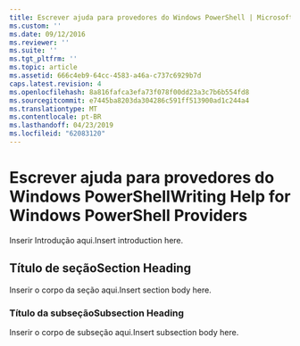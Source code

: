 ```yaml
---
title: Escrever ajuda para provedores do Windows PowerShell | Microsoft Docs
ms.custom: ''
ms.date: 09/12/2016
ms.reviewer: ''
ms.suite: ''
ms.tgt_pltfrm: ''
ms.topic: article
ms.assetid: 666c4eb9-64cc-4583-a46a-c737c6929b7d
caps.latest.revision: 4
ms.openlocfilehash: 8a816fafca3efa73f078f00dd23a3c7b6b554fd8
ms.sourcegitcommit: e7445ba8203da304286c591ff513900ad1c244a4
ms.translationtype: MT
ms.contentlocale: pt-BR
ms.lasthandoff: 04/23/2019
ms.locfileid: "62083120"
---
```

# <a name="writing-help-for-windows-powershell-providers"></a><span data-ttu-id="c9005-102">Escrever ajuda para provedores do Windows PowerShell</span><span class="sxs-lookup"><span data-stu-id="c9005-102">Writing Help for Windows PowerShell Providers</span></span>

<span data-ttu-id="c9005-103">Inserir Introdução aqui.</span><span class="sxs-lookup"><span data-stu-id="c9005-103">Insert introduction here.</span></span>

## <a name="section-heading"></a><span data-ttu-id="c9005-104">Título de seção</span><span class="sxs-lookup"><span data-stu-id="c9005-104">Section Heading</span></span>

 <span data-ttu-id="c9005-105">Inserir o corpo da seção aqui.</span><span class="sxs-lookup"><span data-stu-id="c9005-105">Insert section body here.</span></span>

### <a name="subsection-heading"></a><span data-ttu-id="c9005-106">Título da subseção</span><span class="sxs-lookup"><span data-stu-id="c9005-106">Subsection Heading</span></span>

 <span data-ttu-id="c9005-107">Inserir o corpo de subseção aqui.</span><span class="sxs-lookup"><span data-stu-id="c9005-107">Insert subsection body here.</span></span>